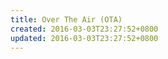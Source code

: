 ```yaml
---
title: Over The Air (OTA)
created: 2016-03-03T23:27:52+0800
updated: 2016-03-03T23:27:52+0800
---
```


